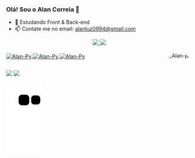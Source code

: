 ### Olá! Sou o Alan Correia  👋
- 🌱 Estudando Front & Back-end
- 📫 Contate me no email: alanluz0994@gmail.com  
<div align="center">
  <a href="https://github.com/AlannLuz">
  <img height="120em" src="https://github-readme-stats.vercel.app/api?username=AlannLuz&show_icons=true&theme=dracula&include_all_commits=true&count_private=true"/>
  <img height="120em" src="https://github-readme-stats.vercel.app/api/top-langs/?username=AlannLuz&layout=compact&langs_count=7&theme=dracula"/>
</div>
<div style="display: inline_block"><br>
  <img align="center" alt="Alan-Py" height="30" width="40" src="https://cdn.jsdelivr.net/gh/devicons/devicon/icons/python/python-original.svg"/>
  <img align="center" alt="Alan-Py" height="30" width="40" src="https://cdn.jsdelivr.net/gh/devicons/devicon/icons/javascript/javascript-original.svg"/>
  <img align="center" alt="Alan-Py" height="30" width="40" src="https://cdn.jsdelivr.net/gh/devicons/devicon/icons/postgresql/postgresql-plain-wordmark.svg"/>
   <img align="right" alt="Alan-pic" height="150" style="border-radius:50px;" src="">
</div>

##
  
<div>
  <a href = "alanluz0994@gmail.com"><img src="https://img.shields.io/badge/-Gmail-%23333?style=for-the-badge&logo=gmail&logoColor=white" target="_blank"></a>
  <a href="" target="_blank"><img src="https://img.shields.io/badge/-LinkedIn-%230077B5?style=for-the-badge&logo=linkedin&logoColor=white" target="_blank"></a> 
  
  ![Snake animation](https://github.com/AlannLuz/AlannLuz/blob/output/github-contribution-grid-snake.svg)
</div>
